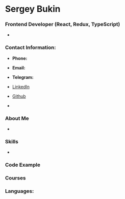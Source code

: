 # Sergey Bukin

### Frontend Developer (React, Redux, TypeScript)

- 

### Contact Information: 

* **Phone:**
* **Email:**
* **Telegram:**

* [LinkedIn](https://www.linkedin.com/mwlite/in/sergey-bukin-006528220)
* [Github](https://github.com/MrTomMus)

-  

### About Me

- 

### Skills

- 

### Code Example

### Courses

### Languages:

